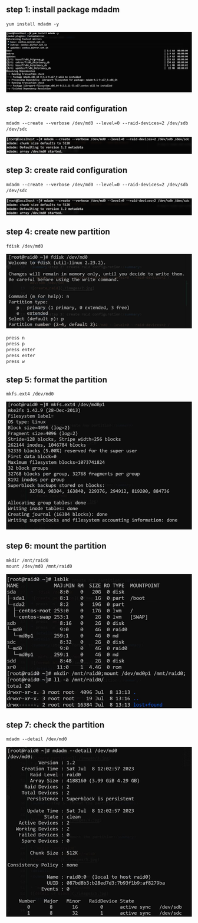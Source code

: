
## step 1: install package mdadm

```
yum install mdadm -y
```
 ![mdadm_install](./images/1.jpg)




## step 2: create raid configuration

```
mdadm --create --verbose /dev/md0 --level=0 --raid-devices=2 /dev/sdb /dev/sdc
```
![create_raid](./images/2.jpg)




## step 3: create raid configuration

```
mdadm --create --verbose /dev/md0 --level=0 --raid-devices=2 /dev/sdb /dev/sdc
```
![create_raid](./images/2.jpg)



## step 4: create new partition

```
fdisk /dev/md0
```
![create partition](./images/3.jpg)
```
press n
press p
press enter
press enter
press w
```



## step 5: format the partition

```
mkfs.ext4 /dev/md0
```
![format block](./images/4.jpg)


## step 6: mount the partition

```
mkdir /mnt/raid0
mount /dev/md0 /mnt/raid0
```
![mount block](./images/5.jpg)


## step 7: check the partition

```
mdadm --detail /dev/md0
```
![detail of block](./images/6.jpg)


